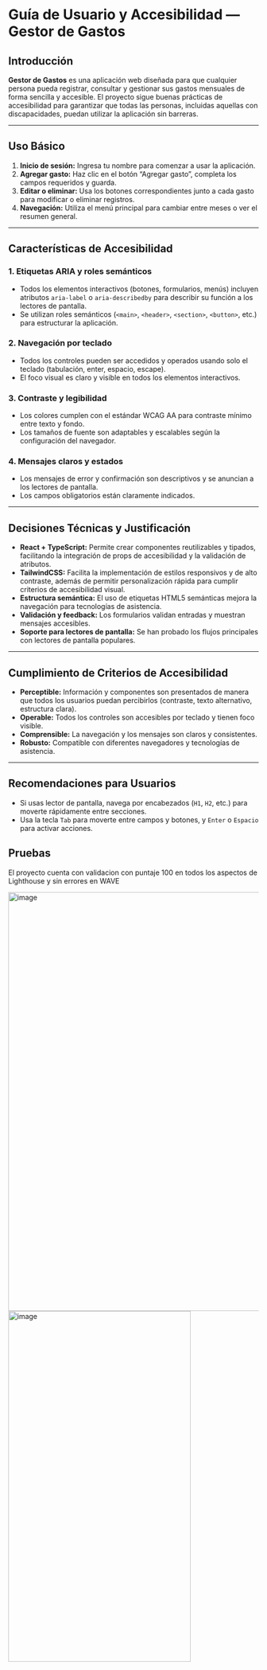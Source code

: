 # Guía de Usuario y Accesibilidad — Gestor de Gastos

## Introducción

**Gestor de Gastos** es una aplicación web diseñada para que cualquier persona pueda registrar, consultar y gestionar sus gastos mensuales de forma sencilla y accesible. El proyecto sigue buenas prácticas de accesibilidad para garantizar que todas las personas, incluidas aquellas con discapacidades, puedan utilizar la aplicación sin barreras.

---

## Uso Básico

1. **Inicio de sesión:** Ingresa tu nombre para comenzar a usar la aplicación.
2. **Agregar gasto:** Haz clic en el botón “Agregar gasto”, completa los campos requeridos y guarda.
3. **Editar o eliminar:** Usa los botones correspondientes junto a cada gasto para modificar o eliminar registros.
4. **Navegación:** Utiliza el menú principal para cambiar entre meses o ver el resumen general.

---

## Características de Accesibilidad

### 1. Etiquetas ARIA y roles semánticos

- Todos los elementos interactivos (botones, formularios, menús) incluyen atributos `aria-label` o `aria-describedby` para describir su función a los lectores de pantalla.
- Se utilizan roles semánticos (`<main>`, `<header>`, `<section>`, `<button>`, etc.) para estructurar la aplicación.

### 2. Navegación por teclado

- Todos los controles pueden ser accedidos y operados usando solo el teclado (tabulación, enter, espacio, escape).
- El foco visual es claro y visible en todos los elementos interactivos.

### 3. Contraste y legibilidad

- Los colores cumplen con el estándar WCAG AA para contraste mínimo entre texto y fondo.
- Los tamaños de fuente son adaptables y escalables según la configuración del navegador.

### 4. Mensajes claros y estados

- Los mensajes de error y confirmación son descriptivos y se anuncian a los lectores de pantalla.
- Los campos obligatorios están claramente indicados.

---

## Decisiones Técnicas y Justificación

- **React + TypeScript:** Permite crear componentes reutilizables y tipados, facilitando la integración de props de accesibilidad y la validación de atributos.
- **TailwindCSS:** Facilita la implementación de estilos responsivos y de alto contraste, además de permitir personalización rápida para cumplir criterios de accesibilidad visual.
- **Estructura semántica:** El uso de etiquetas HTML5 semánticas mejora la navegación para tecnologías de asistencia.
- **Validación y feedback:** Los formularios validan entradas y muestran mensajes accesibles.
- **Soporte para lectores de pantalla:** Se han probado los flujos principales con lectores de pantalla populares.

---

## Cumplimiento de Criterios de Accesibilidad

- **Perceptible:** Información y componentes son presentados de manera que todos los usuarios puedan percibirlos (contraste, texto alternativo, estructura clara).
- **Operable:** Todos los controles son accesibles por teclado y tienen foco visible.
- **Comprensible:** La navegación y los mensajes son claros y consistentes.
- **Robusto:** Compatible con diferentes navegadores y tecnologías de asistencia.

---

## Recomendaciones para Usuarios

- Si usas lector de pantalla, navega por encabezados (`H1`, `H2`, etc.) para moverte rápidamente entre secciones.
- Usa la tecla `Tab` para moverte entre campos y botones, y `Enter` o `Espacio` para activar acciones.

## Pruebas

El proyecto cuenta con validacion con puntaje 100 en todos los aspectos de Lighthouse y sin errores en WAVE

<img width="1182" height="842" alt="image" src="https://github.com/user-attachments/assets/b0ceeb68-f75c-4842-832a-89e4967caba7" />
<img width="367" height="705" alt="image" src="https://github.com/user-attachments/assets/297ea214-dfb8-4310-8c73-0f689f679e5b" />



